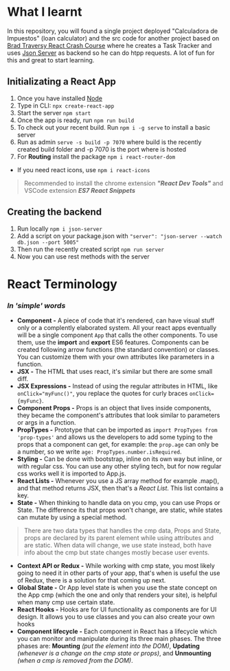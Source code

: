 # What I learnt

In this repository, you will found a single project deployed "Calculadora de Impuestos" (loan calculator) and the src code for another project based on [Brad Traversy React Crash Course](https://www.youtube.com/watch?v=w7ejDZ8SWv8) where he creates a Task Tracker and uses [Json Server](https://www.npmjs.com/package/json-server) as backend so he can do htpp requests. A lot of fun for this and great to start learning.

## Initializating a React App

1. Once you have installed [Node](https://nodejs.org/en/)
2. Type in CLI: `npx create-react-app`
3. Start the server `npm start`
4. Once the app is ready, run `npm run build`
5. To check out your recent build. Run `npm i -g serve` to install a basic server
6. Run as admin `serve -s build -p 7070` where build is the recently created build folder and -p 7070 is the port where is hosted
7. For **Routing** install the package `npm i react-router-dom`
* If you need react icons, use `npm i react-icons`
> Recommended to install the chrome extension **_"React Dev Tools"_** and VSCode extension **_ES7 React Snippets_**

## Creating the backend

1. Run locally `npm i json-server`
2. Add a script on your package.json with `"server": "json-server --watch db.json --port 5005"`
3. Then run the recently created script `npm run server`
4. Now you can use rest methods with the server

# React Terminology
### _In 'simple' words_

* __Component -__ A piece of code that it's rendered, can have visual stuff only or a complently elaborated system. All your react apps eventually will be a single component `App` that calls the other components. To use them, use the **import** and **export** ES6 features. Components can be created following arrow functions (the standard convention) or classes. You can customize them with your own attributes like parameters in a function.
* __JSX -__ The HTML that uses react, it's similar but there are some small diff.
* __JSX Expressions -__ Instead of using the regular attributes in HTML, like `onClick="myFunc()"`, you replace the quotes for curly braces `onClick={myFunc}`.
* __Component Props -__ Props is an object that lives inside components, they became the component's attributes that look similar to parameters or args in a function.
* __PropTypes -__ Prototype that can be imported as `import PropTypes from 'prop-types'` and allows us the developers to add some typing to the props that a component can get, for example: the `prop.age` can only be a number, so we write `age: PropTypes.number.isRequired`.
* __Styling -__ Can be done with bootstrap, inline on its own way but inline, or with regular css. You can use any other styling tech, but for now regular css works well it is imported to App.js.
* __React Lists -__ Whenever you use a JS array method for example .map(), and that method returns JSX, then that's a _React List_. This list contains a key.
* __State -__ When thinking to handle data on you cmp, you can use Props or State. The difference its that props won't change, are static, while states can mutate by using a special method.
> There are two data types that handles the cmp data, Props and State, props are declared by its parent element while using attributes and are static. When data will change, we use state instead, both have info about the cmp but state changes mostly becase user events.
* __Context API or Redux -__ While working with cmp state, you most likely going to need it in other parts of your app, that's when is useful the use of Redux, there is a solution for that coming up next.
* __Global State -__ Or App level state is when you use the state concept on the App cmp (which the one and only that renders your site), is helpful when many cmp use certain state.
* __React Hooks -__ Hooks are for UI functionality as components are for UI design. It allows you to use classes and you can also create your own hooks
* __Component lifecycle -__ Each component in React has a lifecycle which you can monitor and manipulate during its three main phases. The three phases are: **Mounting** _(put the element into the DOM)_, **Updating** _(whenever is a change on the cmp state or props)_, and **Unmounting** _(when a cmp is removed from the DOM)_.

